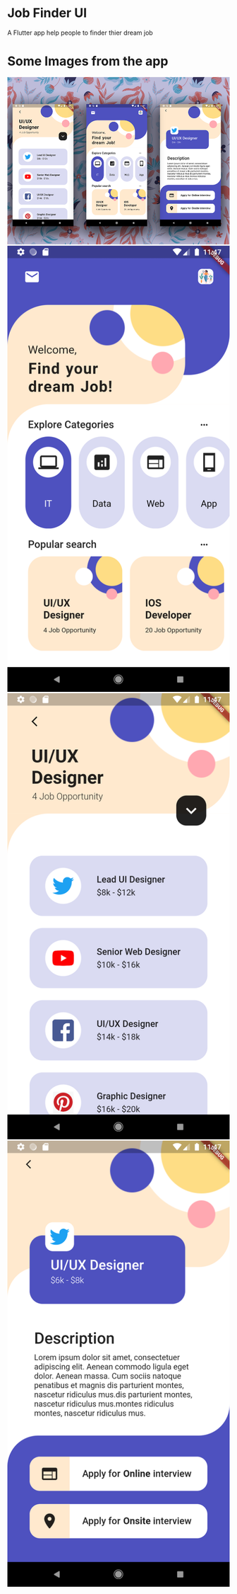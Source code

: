 # Job Finder UI

A Flutter app help people to finder thier dream job

# Some Images from the app

![ ](https://github.com/Mohamed-Abdelrazeq/Job-Finder-UI/blob/master/Job%20Finder%20Images/JobFinderUI.png)
![ ](https://github.com/Mohamed-Abdelrazeq/Job-Finder-UI/blob/master/Job%20Finder%20Images/Screenshot_1611481658.png)
![ ](https://github.com/Mohamed-Abdelrazeq/Job-Finder-UI/blob/master/Job%20Finder%20Images/Screenshot_1611481667.png)
![ ](https://github.com/Mohamed-Abdelrazeq/Job-Finder-UI/blob/master/Job%20Finder%20Images/Screenshot_1611481672.png)





